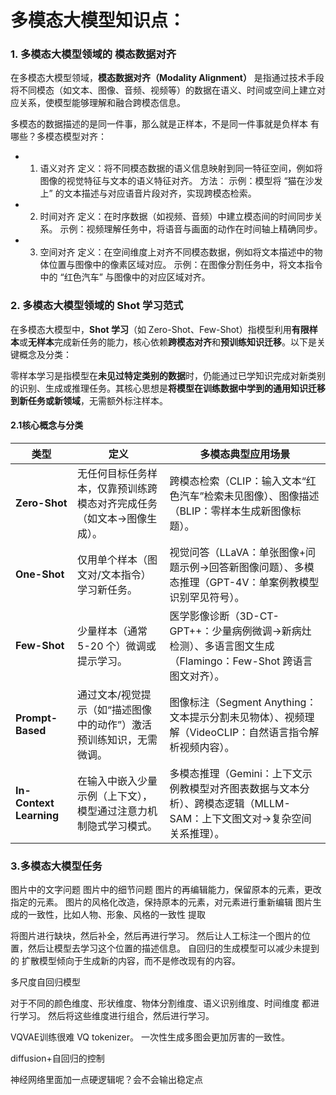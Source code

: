 # 多模态大模型知识点：
### 1. 多模态大模型领域的 **模态数据对齐**
在多模态大模型领域，**模态数据对齐（Modality Alignment）** 是指通过技术手段将不同模态（如文本、图像、音频、视频等）的数据在语义、时间或空间上建立对应关系，使模型能够理解和融合跨模态信息。

多模态的数据描述的是同一件事，那么就是正样本，不是同一件事就是负样本
有哪些？多模态模型对齐： 
- 1. 语义对齐
定义：将不同模态数据的语义信息映射到同一特征空间，例如将图像的视觉特征与文本的语义特征对齐。
方法：
示例：模型将 “猫在沙发上” 的文本描述与对应语音片段对齐，实现跨模态检索。
- 2. 时间对齐
定义：在时序数据（如视频、音频）中建立模态间的时间同步关系。
示例：视频理解任务中，将语音与画面的动作在时间轴上精确同步。
- 3. 空间对齐
定义：在空间维度上对齐不同模态数据，例如将文本描述中的物体位置与图像中的像素区域对应。
示例：在图像分割任务中，将文本指令中的 “红色汽车” 与图像中的对应区域对齐。


### 2. 多模态大模型领域的 Shot 学习范式

在多模态大模型中，**Shot 学习**（如 Zero-Shot、Few-Shot）指模型利用**有限样本**或**无样本**完成新任务的能力，核心依赖**跨模态对齐**和**预训练知识迁移**。以下是关键概念及分类：

零样本学习是指模型在**未见过特定类别的数据**时，仍能通过已学知识完成对新类别的识别、生成或推理任务。其核心思想是**将模型在训练数据中学到的通用知识迁移到新任务或新领域**，无需额外标注样本。


#### 2.1核心概念与分类
| 类型          | 定义                                                                 | 多模态典型应用场景                                                                 |
|---------------|----------------------------------------------------------------------|----------------------------------------------------------------------------------|
| **Zero-Shot** | 无任何目标任务样本，仅靠预训练跨模态对齐完成任务（如文本→图像生成）。 | 跨模态检索（CLIP：输入文本“红色汽车”检索未见图像）、图像描述（BLIP：零样本生成新图像标题）。 |
| **One-Shot**  | 仅用单个样本（图文对/文本指令）学习新任务。                          | 视觉问答（LLaVA：单张图像+问题示例→回答新图像问题）、多模态推理（GPT-4V：单案例教模型识别罕见符号）。 |
| **Few-Shot**  | 少量样本（通常 5-20 个）微调或提示学习。                            | 医学影像诊断（3D-CT-GPT++：少量病例微调→新病灶检测）、多语言图文生成（Flamingo：Few-Shot 跨语言图文对齐）。 |
| **Prompt-Based** | 通过文本/视觉提示（如“描述图像中的动作”）激活预训练知识，无需微调。 | 图像标注（Segment Anything：文本提示分割未见物体）、视频理解（VideoCLIP：自然语言指令解析视频内容）。 |
| **In-Context Learning** | 在输入中嵌入少量示例（上下文），模型通过注意力机制隐式学习模式。     | 多模态推理（Gemini：上下文示例教模型对齐图表数据与文本分析）、跨模态逻辑（MLLM-SAM：上下文图文对→复杂空间关系推理）。 |
### 3.多模态大模型任务
图片中的文字问题
图片中的细节问题
图片的再编辑能力，保留原本的元素，更改指定的元素。
图片的风格化改造，保持原本的元素，对元素进行重新编辑
图片生成的一致性，比如人物、形象、风格的一致性
提取



将图片进行缺块，然后补全，然后再进行学习。
然后让人工标注一个图片的位置，然后让模型去学习这个位置的描述信息。
自回归的生成模型可以减少未提到的
扩散模型倾向于生成新的内容，而不是修改现有的内容。

多尺度自回归模型

对于不同的颜色维度、形状维度、物体分割维度、语义识别维度、时间维度  都进行学习。
然后将这些维度进行组合，然后进行学习。

VQVAE训练很难 VQ tokenizer。
一次性生成多图会更加厉害的一致性。

diffusion+自回归的控制

神经网络里面加一点硬逻辑呢？会不会输出稳定点